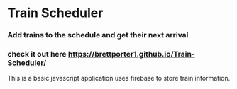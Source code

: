 # Train Scheduler

### Add trains to the schedule and get their next arrival

### check it out here https://brettporter1.github.io/Train-Scheduler/

This is a basic javascript application uses firebase to store train information.
